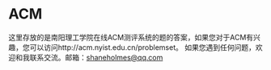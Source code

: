# ACM
这里存放的是南阳理工学院在线ACM测评系统的题的答案，如果您对于ACM有兴趣，您可以访问http://acm.nyist.edu.cn/problemset。
如果您遇到任何问题，欢迎和我联系交流。邮箱：shaneholmes@qq.com
